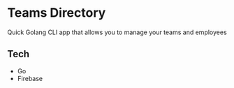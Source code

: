 # Teams Directory

Quick Golang CLI app that allows you to manage your teams and employees

## Tech

- Go
- Firebase
